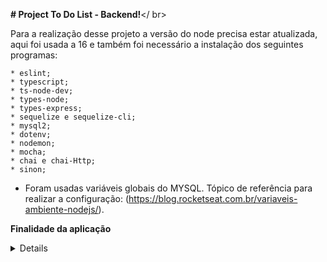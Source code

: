 <strong># Project To Do List - Backend!</strong></ br>

  Para a realização desse projeto a versão do node precisa estar atualizada, aqui foi usada a 16 e também foi necessário a instalação dos seguintes programas:
  
    * eslint;
    * typescript;
    * ts-node-dev;
    * types-node;
    * types-express;
    * sequelize e sequelize-cli;
    * mysql2;
    * dotenv;
    * nodemon;
    * mocha;
    * chai e chai-Http;
    * sinon;

- Foram usadas variáveis globais do MYSQL. Tópico de referência para realizar a configuração: (https://blog.rocketseat.com.br/variaveis-ambiente-nodejs/).

**Finalidade da aplicação**
<details>
<strong><h4>Lista de tarefas</strong></h4>

  * A aplicação permite criar uma API onde terá a lista de tarefas para a organização da pessoa usuária, ela será capaz:
    - Realizar uma requisição GET para listar todas as tarefas;
    - Realizar uma requisição POST para criar uma nova tarefa;
    - Realizar uma requisição PUT para atualizar uma tarefa;
    - Realizar uma requisição DELETE para deletar uma tarefa;
